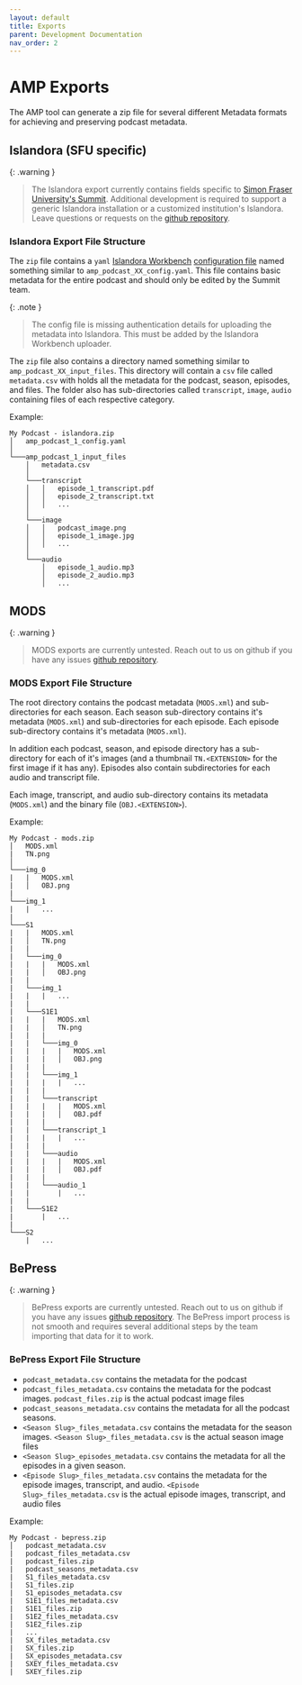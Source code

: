 ```yaml
---
layout: default
title: Exports
parent: Development Documentation
nav_order: 2
---
```


# AMP Exports

The AMP tool can generate a zip file for several different Metadata formats for achieving and preserving podcast metadata.

## Islandora (SFU specific)

{: .warning }
> The Islandora export currently contains fields specific to [Simon Fraser University's Summit](https://summit.sfu.ca/). Additional development is required to support a generic Islandora installation or a customized institution's Islandora. Leave questions or requests on the [github repository](https://github.com/sfu-dhil/amplify/issues).

### Islandora Export File Structure

The `zip` file contains a `yaml` [Islandora Workbench](https://mjordan.github.io/islandora_workbench_docs/) [configuration file](https://mjordan.github.io/islandora_workbench_docs/configuration/) named something similar to `amp_podcast_XX_config.yaml`. This file contains basic metadata for the entire podcast and should only be edited by the Summit team.

{: .note }
> The config file is missing authentication details for uploading the metadata into Islandora. This must be added by the Islandora Workbench uploader.

The `zip` file also contains a directory named something similar to `amp_podcast_XX_input_files`. This directory will contain a `csv` file called `metadata.csv` with holds all the metadata for the podcast, season, episodes, and files. The folder also has sub-directories called `transcript`, `image`, `audio` containing files of each respective category.

Example:
```
My Podcast - islandora.zip
│   amp_podcast_1_config.yaml
│
└───amp_podcast_1_input_files
    │   metadata.csv
    │
    └───transcript
    │   │   episode_1_transcript.pdf
    │   │   episode_2_transcript.txt
    │   │   ...
    │
    └───image
    │   │   podcast_image.png
    │   │   episode_1_image.jpg
    │   │   ...
    │
    └───audio
        │   episode_1_audio.mp3
        │   episode_2_audio.mp3
        │   ...
```

## MODS

{: .warning }
> MODS exports are currently untested. Reach out to us on github if you have any issues [github repository](https://github.com/sfu-dhil/amplify/issues).

### MODS Export File Structure

The root directory contains the podcast metadata (`MODS.xml`) and sub-directories for each season. Each season sub-directory contains it's metadata (`MODS.xml`) and sub-directories for each episode. Each episode sub-directory contains it's metadata (`MODS.xml`).

In addition each podcast, season, and episode directory has a sub-directory for each of it's images (and a thumbnail `TN.<EXTENSION>` for the first image if it has any). Episodes also contain subdirectories for each audio and transcript file.

Each image, transcript, and audio sub-directory contains its metadata (`MODS.xml`) and the binary file (`OBJ.<EXTENSION>`).


Example:
```
My Podcast - mods.zip
│   MODS.xml
|   TN.png
│
└───img_0
|   |   MODS.xml
|   │   OBJ.png
|
└───img_1
|   |   ...
|
└───S1
|   |   MODS.xml
|   │   TN.png
|   |
|   └───img_0
|   |   |   MODS.xml
|   |   │   OBJ.png
|   |
|   └───img_1
|   |   |   ...
|   |
|   └───S1E1
|   |   |   MODS.xml
|   |   │   TN.png
|   |   |
|   |   └───img_0
|   |   |   |   MODS.xml
|   |   |   │   OBJ.png
|   |   |
|   |   └───img_1
|   |   |   |   ...
|   |   |
|   |   └───transcript
|   |   |   |   MODS.xml
|   |   |   │   OBJ.pdf
|   |   |
|   |   └───transcript_1
|   |   |   |   ...
|   |   |
|   |   └───audio
|   |   |   |   MODS.xml
|   |   |   │   OBJ.pdf
|   |   |
|   |   └───audio_1
|   |       |   ...
|   |
|   └───S1E2
|       |   ...
|
└───S2
    |   ...
```

## BePress

{: .warning }
> BePress exports are currently untested. Reach out to us on github if you have any issues [github repository](https://github.com/sfu-dhil/amplify/issues). The BePress import process is not smooth and requires several additional steps by the team importing that data for it to work.

### BePress Export File Structure

- `podcast_metadata.csv` contains the metadata for the podcast
- `podcast_files_metadata.csv` contains the metadata for the podcast images. `podcast_files.zip` is the actual podcast image files
- `podcast_seasons_metadata.csv` contains the metadata for all the podcast seasons.
- `<Season Slug>_files_metadata.csv` contains the metadata for the season images. `<Season Slug>_files_metadata.csv` is the actual season image files
- `<Season Slug>_episodes_metadata.csv` contains the metadata for all the episodes in a given season.
- `<Episode Slug>_files_metadata.csv` contains the metadata for the episode images, transcript, and audio. `<Episode Slug>_files_metadata.csv` is the actual episode images, transcript, and audio files

Example:
```
My Podcast - bepress.zip
│   podcast_metadata.csv
|   podcast_files_metadata.csv
|   podcast_files.zip
|   podcast_seasons_metadata.csv
|   S1_files_metadata.csv
|   S1_files.zip
|   S1_episodes_metadata.csv
|   S1E1_files_metadata.csv
|   S1E1_files.zip
|   S1E2_files_metadata.csv
|   S1E2_files.zip
|   ...
|   SX_files_metadata.csv
|   SX_files.zip
|   SX_episodes_metadata.csv
|   SXEY_files_metadata.csv
|   SXEY_files.zip
```